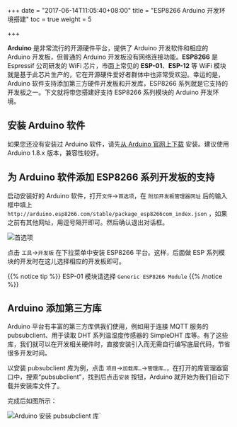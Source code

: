 +++
date = "2017-06-14T11:05:40+08:00"
title = "ESP8266 Arduino 开发环境搭建"
toc = true
weight = 5

+++

**Arduino** 是非常流行的开源硬件平台，提供了 Arduino 开发软件和相应的 Arduino 开发板，但普通的 Arduino 开发板没有网络连接功能。**ESP8266** 是 Espressif 公司研发的 WiFi 芯片，市面上常见的 **ESP-01**、**ESP-12** 等 WiFi 模块就是基于此芯片生产的，它在开源硬件爱好者群体中也非常受欢迎。幸运的是，Arduino 软件支持添加第三方硬件开发板和开发库，ESP8266 系列就是它支持的开发板之一。下文就将带您搭建好支持 ESP8266 系列模块的 Arduino 开发环境。

## 安装 Arduino 软件

如果您还没有安装过 Arduino 软件，请先[从 Arduino 官网上下载](https://www.arduino.cc/en/main/software) 安装。建议使用 Arduino 1.8.x 版本，兼容性较好。

## 为 Arduino 软件添加 ESP8266 系列开发板的支持

启动安装好的 Arduino 软件，打开`文件`->`首选项`，在 `附加开发板管理器网址` 后的输入框中填上 `http://arduino.esp8266.com/stable/package_esp8266com_index.json` ，如果之前有其他网址，用逗号隔开即可。然后确认退出对话框。

![首选项](/images/util_1.png)

点击 `工具`->`开发板` 在下拉菜单中安装 ESP8266 平台。这样，后面做 ESP 系列模块的开发时在这儿选择相应的开发板即可。

{{% notice tip %}}
ESP-01 模块请选择 `Generic ESP8266 Module`
{{% /notice %}}

## Arduino 添加第三方库

Arduino 平台有丰富的第三方库供我们使用，例如用于连接 MQTT 服务的 pubsubclient、用于读取 DHT 系列温湿度传感器的 SimpleDHT 库等。有了这些库，我们就可以在开发相关硬件时，直接安装引入而无需自行编写底层代码，节省很多开发时间。

以安装 pubsubclient 库为例，点击 `项目`->`加载库…`->`管理库…`，在打开的库管理器窗口中，搜索“pubsubclient”，找到后点击`安装` 按钮，Arduino 就开始为我们自动下载并安装库文件了。

完成后如图所示：

![Arduino 安装 pubsubclient 库](/images/start_5.png)`

